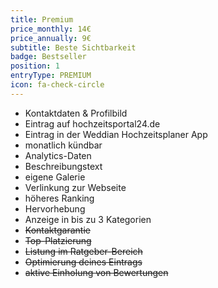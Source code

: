 ```yaml
---
title: Premium
price_monthly: 14€
price_annually: 9€
subtitle: Beste Sichtbarkeit
badge: Bestseller
position: 1
entryType: PREMIUM
icon: fa-check-circle
---
```


- Kontaktdaten & Profilbild
- Eintrag auf hochzeitsportal24.de
- Eintrag in der Weddian Hochzeitsplaner App
- monatlich kündbar
- Analytics-Daten
- Beschreibungstext
- eigene Galerie
- Verlinkung zur Webseite
- höheres Ranking
- Hervorhebung
- Anzeige in bis zu 3 Kategorien
- ~~Kontaktgarantie~~
- ~~Top-Platzierung~~
- ~~Listung im Ratgeber-Bereich~~
- ~~Optimierung deines Eintrags~~
- ~~aktive Einholung von Bewertungen~~